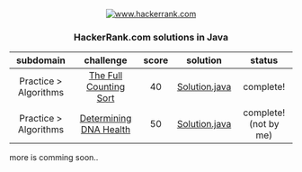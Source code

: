 <p align="center">
	<a href="https://www.hackerrank.com/">
		<img src="https://hrcdn.net/hackerrank/assets/brand/h_mark_sm-30dc0e0cbd2dded63b294819ff853a90.svg" alt="www.hackerrank.com"></img>
	</a><br>
	<h3 align="center"><b> HackerRank.com solutions in Java </b></h3>
</p>



|         subdomain       |                                                    challenge                                                        | score |                                                                                     solution                                                                                 |               status            |
|:-----------------------:|:-------------------------------------------------------------------------------------------------------------------:|:-----:|:----------------------------------------------------------------------------------------------------------------------------------------------------------------------------:|:-------------------------------:|
|  Practice > Algorithms  | [The Full Counting Sort](https://www.hackerrank.com/challenges/countingsort4/problem)                               |   40  | [Solution.java](https://github.com/forestfart/hackerrank-solutions/blob/master/src/main/java/practice/algorithms/sorting/thefullcountingsort/Solution.java)                  |             complete!           |
|  Practice > Algorithms  | [Determining DNA Health](https://www.hackerrank.com/challenges/determining-dna-health/problem)                      |   50  | [Solution.java](https://github.com/forestfart/hackerrank-solutions/blob/master/src/main/java/practice/algorithms/strings/determiningdnahealth/Solution.java)                 |       complete! (not by me)     |

 more is comming soon..